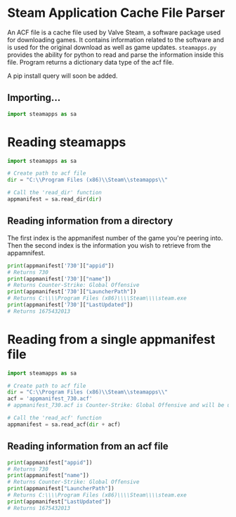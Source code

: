# Steam Application Cache File Parser
An ACF file is a cache file used by Valve Steam, a software package used for downloading games. It contains information related to the software and is used for the original download as well as game updates. `steamapps.py` provides the ability for python to read and parse the information inside this file. Program returns a dictionary data type of the acf file.

A pip install query will soon be added.

## Importing...
```py
import steamapps as sa
```

# Reading steamapps
```py
import steamapps as sa

# Create path to acf file
dir = "C:\\Program Files (x86)\\Steam\\steamapps\\"

# Call the 'read_dir' function
appmanifest = sa.read_dir(dir)
```

## Reading information from a directory

The first index is the appmanifest number of the game you're peering into. Then the second index is the information you wish to retrieve from the appamnifest.

```py
print(appmanifest['730']["appid"])
# Returns 730
print(appmanifest['730']["name"])
# Returns Counter-Strike: Global Offensive
print(appmanifest['730']["LauncherPath"])
# Returns C:\\\\Program Files (x86)\\\\Steam\\\\steam.exe
print(appmanifest['730']["LastUpdated"])
# Returns 1675432013
```

# Reading from a single appmanifest file
```py
import steamapps as sa

# Create path to acf file
dir = "C:\\Program Files (x86)\\Steam\\steamapps\\"
acf = 'appmanifest_730.acf'
# appmanifest_730.acf is Counter-Strike: Global Offensive and will be used as demonstration.

# Call the 'read_acf' function
appmanifest = sa.read_acf(dir + acf)
```

## Reading information from an acf file
```py
print(appmanifest["appid"])
# Returns 730
print(appmanifest["name"])
# Returns Counter-Strike: Global Offensive
print(appmanifest["LauncherPath"])
# Returns C:\\\\Program Files (x86)\\\\Steam\\\\steam.exe
print(appmanifest["LastUpdated"])
# Returns 1675432013
```

